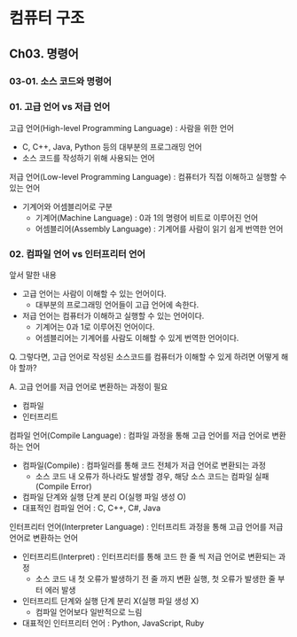 # 컴퓨터 구조
## Ch03. 명령어
### 03-01. 소스 코드와 명령어

### 01. 고급 언어 vs 저급 언어
고급 언어(High-level Programming Language) : 사람을 위한 언어
- C, C++, Java, Python 등의 대부분의 프로그래밍 언어
- 소스 코드를 작성하기 위해 사용되는 언어

저급 언어(Low-level Programming Language) : 컴퓨터가 직접 이해하고 실행할 수 있는 언어
- 기계어와 어셈블리어로 구분
    - 기계어(Machine Language) : 0과 1의 명령어 비트로 이루어진 언어
    - 어셈블리어(Assembly Language) : 기계어를 사람이 읽기 쉽게 번역한 언어

### 02. 컴파일 언어 vs 인터프리터 언어
앞서 말한 내용
- 고급 언어는 사람이 이해할 수 있는 언어이다.
    - 대부분의 프로그래밍 언어들이 고급 언어에 속한다.
- 저급 언어는 컴퓨터가 이해하고 실행할 수 있는 언어이다.
    - 기계어는 0과 1로 이루어진 언어이다.
    - 어셈블리어는 기계어를 사람도 이해할 수 있게 번역한 언어이다.

Q. 그렇다면, 고급 언어로 작성된 소스코드를 컴퓨터가 이해할 수 있게 하려면 어떻게 해야 할까?

A. 고급 언어를 저급 언어로 변환하는 과정이 필요
- 컴파일
- 인터프리트

컴파일 언어(Compile Language) : 컴파일 과정을 통해 고급 언어를 저급 언어로 변환하는 언어
- 컴파일(Compile) : 컴파일러를 통해 코드 전체가 저급 언어로 변환되는 과정
    - 소스 코드 내 오류가 하나라도 발생할 경우, 해당 소스 코드는 컴파일 실패(Compile Error)
- 컴파일 단계와 실행 단계 분리 O(실행 파일 생성 O)
- 대표적인 컴파일 언어 : C, C++, C#, Java

인터프리터 언어(Interpreter Language) : 인터프리트 과정을 통해 고급 언어를 저급 언어로 변환하는 언어
- 인터프리트(Interpret) : 인터프리터를 통해 코드 한 줄 씩 저급 언어로 변환되는 과정
    - 소스 코드 내 첫 오류가 발생하기 전 줄 까지 변환 실행, 첫 오류가 발생한 줄 부터 에러 발생
- 인터프리트 단계와 실행 단계 분리 X(실행 파일 생성 X)
    - 컴파일 언어보다 일반적으로 느림
- 대표적인 인터프리터 언어 : Python, JavaScript, Ruby